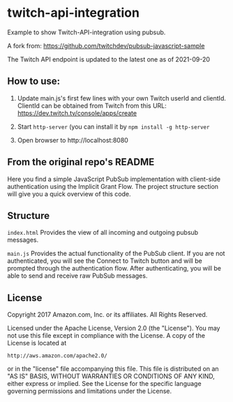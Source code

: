 # twitch-api-integration

Example to show Twitch-API-integration using pubsub.

A fork from: https://github.com/twitchdev/pubsub-javascript-sample

The Twitch API endpoint is updated to the latest one as of 2021-09-20

## How to use:
1. Update main.js's first few lines with your own Twitch userId and clientId.  ClientId can be obtained from Twitch from this URL: https://dev.twitch.tv/console/apps/create

2. Start `http-server` (you can install it by `npm install -g http-server`

3. Open browser to http://localhost:8080

## From the original repo's README
Here you find a simple JavaScript PubSub implementation with client-side authentication using the Implicit Grant Flow. The project structure section will give you a quick overview of this code.

## Structure
`index.html`
Provides the view of all incoming and outgoing pubsub messages.

`main.js`
Provides the actual functionality of the PubSub client.  If you are not authenticated, you will see the Connect to Twitch button and will be prompted through the authentication flow.  After authenticating, you will be able to send and receive raw PubSub messages.

## License

Copyright 2017 Amazon.com, Inc. or its affiliates. All Rights Reserved.

Licensed under the Apache License, Version 2.0 (the "License"). You may not use this file except in compliance with the License. A copy of the License is located at

    http://aws.amazon.com/apache2.0/

or in the "license" file accompanying this file. This file is distributed on an "AS IS" BASIS, WITHOUT WARRANTIES OR CONDITIONS OF ANY KIND, either express or implied. See the License for the specific language governing permissions and limitations under the License.

